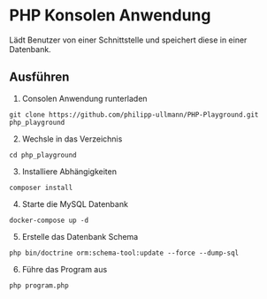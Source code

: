 # PHP Konsolen Anwendung

Lädt Benutzer von einer Schnittstelle und speichert diese in einer Datenbank.

## Ausführen

1. Consolen Anwendung runterladen

```
git clone https://github.com/philipp-ullmann/PHP-Playground.git php_playground
```

2. Wechsle in das Verzeichnis

```
cd php_playground
```

3. Installiere Abhängigkeiten

```
composer install
```

4. Starte die MySQL Datenbank

```
docker-compose up -d
```

5. Erstelle das Datenbank Schema

```
php bin/doctrine orm:schema-tool:update --force --dump-sql
```

6. Führe das Program aus

```
php program.php
```